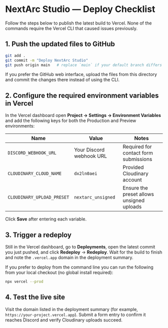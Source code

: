 
# NextArc Studio — Deploy Checklist

Follow the steps below to publish the latest build to Vercel. None of the
commands require the Vercel CLI that caused issues previously.

## 1. Push the updated files to GitHub

```bash
git add .
git commit -m "Deploy NextArc Studio"
git push origin main   # replace `main` if your default branch differs
```

If you prefer the GitHub web interface, upload the files from this directory
and commit the changes there instead of using the CLI.

## 2. Configure the required environment variables in Vercel

In the Vercel dashboard open **Project → Settings → Environment Variables** and
add the following keys for both the Production and Preview environments:

| Name | Value | Notes |
| --- | --- | --- |
| `DISCORD_WEBHOOK_URL` | Your Discord webhook URL | Required for contact form submissions |
| `CLOUDINARY_CLOUD_NAME` | `dx2ln0aei` | Provided Cloudinary account |
| `CLOUDINARY_UPLOAD_PRESET` | `nextarc_unsigned` | Ensure the preset allows unsigned uploads |

Click **Save** after entering each variable.

## 3. Trigger a redeploy

Still in the Vercel dashboard, go to **Deployments**, open the latest commit
you just pushed, and click **Redeploy** → **Redeploy**. Wait for the build to
finish and note the `.vercel.app` domain in the deployment summary.

If you prefer to deploy from the command line you can run the following from
your local checkout (no global install required):

```bash
npx vercel --prod
```

## 4. Test the live site

Visit the domain listed in the deployment summary (for example,
`https://your-project.vercel.app`). Submit a form entry to confirm it reaches
Discord and verify Cloudinary uploads succeed.
